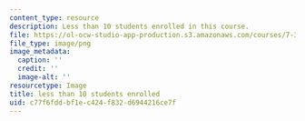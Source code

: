```yaml
---
content_type: resource
description: Less than 10 students enrolled in this course.
file: https://ol-ocw-studio-app-production.s3.amazonaws.com/courses/7-341-of-mice-and-men-humanized-mice-in-cancer-research-spring-2015/c77f6fddbf1ec424f832d6944216ce7f_ocwimage.2016-03-15.9808112984
file_type: image/png
image_metadata:
  caption: ''
  credit: ''
  image-alt: ''
resourcetype: Image
title: less than 10 students enrolled
uid: c77f6fdd-bf1e-c424-f832-d6944216ce7f
---
```

